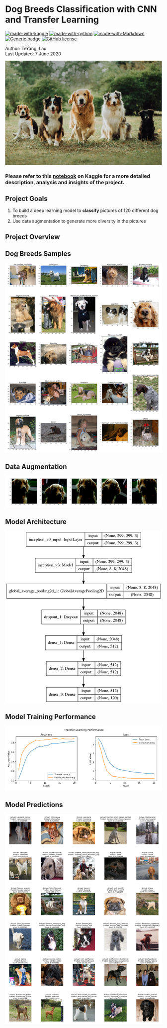 # Dog Breeds Classification with CNN and Transfer Learning

[![made-with-kaggle](https://img.shields.io/badge/Made%20with-Kaggle-lightblue.svg)](https://www.kaggle.com/)
[![made-with-python](https://img.shields.io/badge/Made%20with-Python-blue.svg)](https://www.python.org/)
[![made-with-Markdown](https://img.shields.io/badge/Made%20with-Markdown-1f425f.svg)](http://commonmark.org)
[![Generic badge](https://img.shields.io/badge/STATUS-INPROGRESS-<COLOR>.svg)](https://shields.io/)
[![GitHub license](https://img.shields.io/github/license/teyang-lau/Heart_Disease_Prediction.svg)](https://github.com/teyang-lau/Heart_Disease_Prediction/blob/master/LICENSE)

Author: TeYang, Lau <br>
Last Updated: 7 June 2020

<img src = './Pictures/dogbreeds.jpg'>

### **Please refer to this [notebook](https://www.kaggle.com/teyang/dog-breeds-classification-using-transfer-learning?scriptVersionId=35621180) on Kaggle for a more detailed description, analysis and insights of the project.** 

## **Project Goals** 
1. To build a deep learning model to **classify** pictures of 120 different dog breeds
2. Use data augmentation to generate more diversity in the pictures

## **Project Overview** 


## **Dog Breeds Samples** 
<img src = './Pictures/samples.png'>

## **Data Augmentation** 
<img src = './Pictures/augmentation.png'>

## **Model Architecture** 
<img src = './Pictures/model_architecture.png'>


## **Model Training Performance** 
<img src = './Pictures/evaluation.png'>

## **Model Predictions** 
<img src = './Pictures/predictions.png'>

